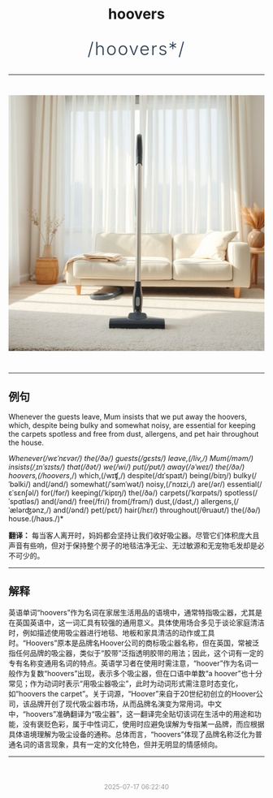 <div align="center">

# hoovers

<div style="margin: 30px 0;">
<h1 style="font-size: 2.5em; font-weight: 300; letter-spacing: 2px; margin: 0; color: #2c3e50;">
/hoovers*/
</h1>
</div>

</div>

---

<div align="center" style="margin: 40px 0;">

![hoovers](images/hoovers.png)

</div>

---

## 例句

Whenever the guests leave, Mum insists that we put away the hoovers, which, despite being bulky and somewhat noisy, are essential for keeping the carpets spotless and free from dust, allergens, and pet hair throughout the house.

*Whenever(/wɛˈnɛvər/) the(/ðə/) guests(/gɛsts/) leave,(/liv,/) Mum(/məm/) insists(/ˌɪnˈsɪsts/) that(/ðət/) we(/wi/) put(/pʊt/) away(/əˈweɪ/) the(/ðə/) hoovers,(/hoovers*,/) which,(/wɪʧ,/) despite(/dɪˈspaɪt/) being(/biɪŋ/) bulky(/ˈbəlki/) and(/ənd/) somewhat(/ˈsəmˈwət/) noisy,(/ˈnɔɪzi,/) are(/ər/) essential(/ɛˈsɛnʃəl/) for(/fər/) keeping(/ˈkipɪŋ/) the(/ðə/) carpets(/ˈkɑrpəts/) spotless(/ˈspɑtləs/) and(/ənd/) free(/fri/) from(/frəm/) dust,(/dəst,/) allergens,(/ˈælərʤənz,/) and(/ənd/) pet(/pɛt/) hair(/hɛr/) throughout(/θruaʊt/) the(/ðə/) house.(/haʊs./)*

**翻译：** 每当客人离开时，妈妈都会坚持让我们收好吸尘器。尽管它们体积庞大且声音有些响，但对于保持整个房子的地毯洁净无尘、无过敏源和无宠物毛发却是必不可少的。

---

## 解释

英语单词“hoovers”作为名词在家居生活用品的语境中，通常特指吸尘器，尤其是在英国英语中，这一词汇具有较强的通用意义。具体使用场合多见于谈论家庭清洁时，例如描述使用吸尘器进行地毯、地板和家具清洁的动作或工具时。“Hoovers”原本是品牌名Hoover公司的商标吸尘器名称，但在英国，常被泛指任何品牌的吸尘器，类似于“胶带”泛指透明胶带的用法；因此，这个词有一定的专有名称变通用名词的特点。英语学习者在使用时需注意，“hoover”作为名词一般作为复数“hoovers”出现，表示多个吸尘器，但在口语中单数“a hoover”也十分常见；作为动词时表示“用吸尘器吸尘”，此时为动词形式需注意时态变化，如“hoovers the carpet”。关于词源，“Hoover”来自于20世纪初创立的Hoover公司，该品牌开创了现代吸尘器市场，从而品牌名演变为常用词。中文中，“hoovers”准确翻译为“吸尘器”，这一翻译完全贴切该词在生活中的用途和功能，没有褒贬色彩，属于中性词汇，使用时应避免误解为专指某一品牌，而应根据具体语境理解为吸尘设备的通称。总体而言，“hoovers”体现了品牌名称泛化为普通名词的语言现象，具有一定的文化特色，但并无明显的情感倾向。


---

<div align="center" style="margin-top: 50px;">
<small style="color: #999; font-size: 0.9em;">2025-07-17 06:22:40</small>
</div>
